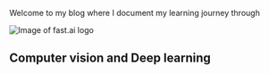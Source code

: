 Welcome to my blog where I document my learning journey through 

![Image of fast.ai logo](images/computer_vision.png)

## Computer vision and Deep learning


